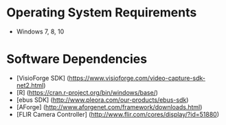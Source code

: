 # Operating System Requirements
* Windows 7, 8, 10

# Software Dependencies
* [VisioForge SDK] (https://www.visioforge.com/video-capture-sdk-net2.html)
* [R] (https://cran.r-project.org/bin/windows/base/)
* [ebus SDK] (http://www.pleora.com/our-products/ebus-sdk)
* [AForge] (http://www.aforgenet.com/framework/downloads.html)
* [FLIR Camera Controller] (http://www.flir.com/cores/display/?id=51880)
